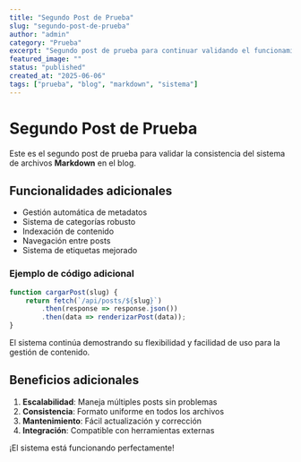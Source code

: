 ```yaml
---
title: "Segundo Post de Prueba"
slug: "segundo-post-de-prueba"
author: "admin"
category: "Prueba"
excerpt: "Segundo post de prueba para continuar validando el funcionamiento del sistema de archivos Markdown"
featured_image: ""
status: "published"
created_at: "2025-06-06"
tags: ["prueba", "blog", "markdown", "sistema"]
---
```


# Segundo Post de Prueba

Este es el segundo post de prueba para validar la consistencia del sistema de archivos **Markdown** en el blog.

## Funcionalidades adicionales

- Gestión automática de metadatos
- Sistema de categorías robusto
- Indexación de contenido
- Navegación entre posts
- Sistema de etiquetas mejorado

### Ejemplo de código adicional

```javascript
function cargarPost(slug) {
    return fetch(`/api/posts/${slug}`)
        .then(response => response.json())
        .then(data => renderizarPost(data));
}
```

El sistema continúa demostrando su flexibilidad y facilidad de uso para la gestión de contenido.

## Beneficios adicionales

1. **Escalabilidad**: Maneja múltiples posts sin problemas
2. **Consistencia**: Formato uniforme en todos los archivos
3. **Mantenimiento**: Fácil actualización y corrección
4. **Integración**: Compatible con herramientas externas

¡El sistema está funcionando perfectamente!
